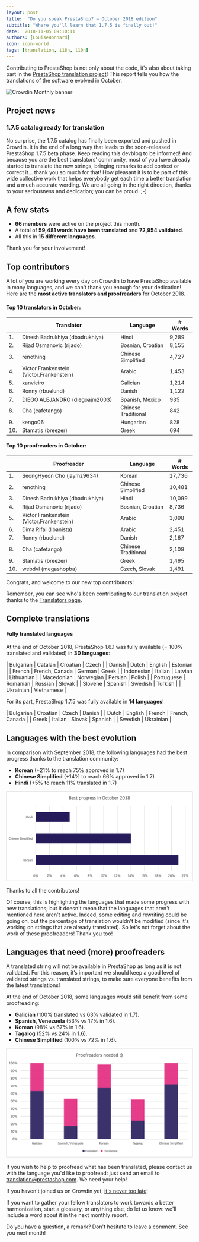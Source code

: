 ```yaml
---
layout: post
title:  "Do you speak PrestaShop? – October 2018 edition"
subtitle: "Where you'll learn that 1.7.5 is finally out!"
date:  2018-11-05 09:10:11
authors: [LouiseBonnard]
icon: icon-world
tags: [translation, i18n, l10n]
---
```


Contributing to PrestaShop is not only about the code, it's also about taking part in the [PrestaShop translation project](https://crowdin.com/project/prestashop-official)! This report tells you how the translations of the software evolved in October.

![Crowdin Monthly banner](/assets/images/2017/04/DYSpeakPS.jpg)

## Project news


### 1.7.5 catalog ready for translation

No surprise, the 1.7.5 catalog has finally been exported and pushed in Crowdin. It is the end of a long way that leads to the soon-released PrestaShop 1.7.5 beta phase. Keep reading this devblog to be informed! And because you are the best translators’ community, most of you have already started to translate the new strings, bringing remarks to add context or correct it… thank you so much for that! How pleasant it is to be part of this wide collective work that helps everybody get each time a better translation and a much accurate wording. We are all going in the right direction, thanks to your seriousness and dedication; you can be proud. ;-)


## A few stats
 
* **66 members** were active on the project this month.
* A total of **59,481 words have been translated** and **72,954 validated**.
* All this in **15 different languages**.
 
Thank you for your involvement!
 
 
## Top contributors
 
A lot of you are working every day on Crowdin to have PrestaShop available in many languages, and we can't thank you enough for your dedication! Here are the **most active translators and proofreaders** for October 2018.
 
#### Top 10 translators in October:
 
| |Translator | Language | # Words
|-|---------- | -------- | ----------------
 1. | Dinesh Badrukhiya (dbadrukhiya) | Hindi | 9,289
 2. | Rijad Osmanovic (rijado) | Bosnian, Croatian | 8,155
 3. | renothing | Chinese Simplified | 4,727
 4. | Victor Frankenstein (Victor.Frankenstein) | Arabic | 1,453
 5. | xanvieiro | Galician | 1,214
 6. | Ronny (rbuelund) | Danish | 1,122
 7. | DIEGO ALEJANDRO (diegoajm2003) | Spanish, Mexico | 935
 8. | Cha (cafetango) | Chinese Traditional | 842
 9. | kengo06 | Hungarian | 828
10. | Stamatis (breezer) | Greek | 694
 
 
#### Top 10 proofreaders in October:
 
| | Proofreader | Language | # Words
|-| ---------- | -------- | ----------------
 1. | SeongHyeon Cho (jaymz9634) | Korean | 17,736
 2. | renothing | Chinese Simplified | 10,481
 3. | Dinesh Badrukhiya (dbadrukhiya) | Hindi | 10,099
 4. | Rijad Osmanovic (rijado) | Bosnian, Croatian | 8,736
 5. | Victor Frankenstein (Victor.Frankenstein) | Arabic | 3,098
 6. | Dima Rifai (libanista) | Arabic | 2,451
 7. | Ronny (rbuelund) | Danish | 2,167
 8. | Cha (cafetango) | Chinese Traditional | 2,109
 9. | Stamatis (breezer) | Greek | 1,495
10. | webdvl (megashopba) | Czech, Slovak | 1,491
 
Congrats, and welcome to our new top contributors!
 
Remember, you can see who's been contributing to our translation project thanks to the [Translators page](http://translators.prestashop.com/).
 
 
## Complete translations
 
#### Fully translated languages
 
At the end of October 2018, PrestaShop 1.6.1 was fully available (= 100% translated and validated) in **30 languages**:
 
| Bulgarian | Catalan | Croatian | Czech |
| Danish | Dutch | English | Estonian | 
| French | French, Canada | German | Greek |
| Indonesian | Italian | Latvian | Lithuanian |
| Macedonian | Norwegian | Persian | Polish |
| Portuguese | Romanian | Russian | Slovak |
| Slovene | Spanish | Swedish | Turkish |
| Ukrainian | Vietnamese |
 
For its part, PrestaShop 1.7.5 was fully available in **14 languages**!
 
| Bulgarian | Croatian | Czech | Danish |
| Dutch | English | French | French, Canada |
| Greek | Italian | Slovak | Spanish |
| Swedish | Ukrainian |
 
 
## Languages with the best evolution
 
In comparison with September 2018, the following languages had the best progress thanks to the translation community:
 
* **Korean** (+21% to reach 75% approved in 1.7)
* **Chinese Simplified** (+14% to reach 66% approved in 1.7)
* **Hindi** (+5% to reach 11% translated in 1.7)
 
![Best translation progress for October 2018](/assets/images/2018/11/Build-Crowdin-progress-October18.png)
 
Thanks to all the contributors!
 
Of course, this is highlighting the languages that made some progress with new translations; but it doesn't mean that the languages that aren't mentioned here aren't active. Indeed, some editing and rewriting could be going on, but the percentage of translation wouldn't be modified (since it's working on strings that are already translated). So let's not forget about the work of these proofreaders! Thank you too!
 
 
## Languages that need (more) proofreaders
 
A translated string will not be available in PrestaShop as long as it is not validated. For this reason, it’s important we should keep a good level of validated strings vs. translated strings, to make sure everyone benefits from the latest translations!
 
At the end of October 2018, some languages would still benefit from some proofreading:
 
* **Galician** (100% translated vs 63% validated in 1.7).
* **Spanish, Venezuela** (53% vs 17% in 1.6).
* **Korean** (98% vs 67% in 1.6).
* **Tagalog** (52% vs 24% in 1.6).
* **Chinese Simplified** (100% vs 72% in 1.6).
 
![Languages that need proofreading](/assets/images/2018/11/Build-Crowdin-proofreading-October18.png)
 
If you wish to help to proofread what has been translated, please contact us with the language you'd like to proofread: just send an email to translation@prestashop.com. We need your help! 
 
If you haven't joined us on Crowdin yet, [it's never too late](https://crowdin.com/project/prestashop-official)!
 
If you want to gather your fellow translators to work towards a better harmonization, start a glossary, or anything else, do let us know: we'll include a word about it in the next monthly report.
 
Do you have a question, a remark? Don't hesitate to leave a comment. See you next month!
